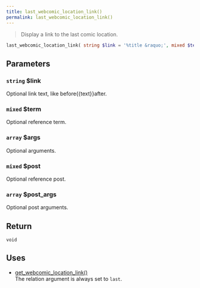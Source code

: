 ```yaml
---
title: last_webcomic_location_link()
permalink: last_webcomic_location_link()
---
```


> Display a link to the last comic location.

```php
last_webcomic_location_link( string $link = '%title &raquo;', mixed $term = null, array $args = [], mixed $post = null, array $post_args = [] ) : void
```

## Parameters

### `string` $link
Optional link text, like before\{\{text}}after.

### `mixed` $term
Optional reference term.

### `array` $args
Optional arguments.

### `mixed` $post
Optional reference post.

### `array` $post_args
Optional post arguments.

## Return

`void`

## Uses
- [get_webcomic_location_link()](get_webcomic_location_link())  
The relation argument is always set to
`last`.
